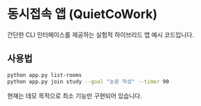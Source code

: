 # 동시접속 앱 (QuietCoWork)

간단한 CLI 인터페이스를 제공하는 실험적 하이브리드 앱 예시 코드입니다.

## 사용법

```bash
python app.py list-rooms
python app.py join study --goal "논문 작성" --timer 90
```

현재는 데모 목적으로 최소 기능만 구현되어 있습니다.
